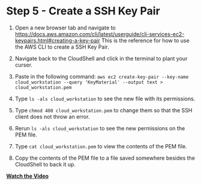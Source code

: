 # Step 5 - Create a SSH Key Pair

1. Open a new browser tab and navigate to
https://docs.aws.amazon.com/cli/latest/userguide/cli-services-ec2-keypairs.html#creating-a-key-pair
This is the reference for how to use the AWS CLI to create a SSH Key Pair.

2. Navigate back to the CloudShell and click in the terminal to plant your curser.
3. Paste in the following command:
`aws ec2 create-key-pair --key-name cloud_workstation --query 'KeyMaterial' --output text > cloud_workstation.pem`
4. Type `ls -als cloud_workstation` to see the new file with its permissions.
5. Type `chmod 400 cloud_workstation.pem` to change them so that the SSH client does
not throw an error.
6. Rerun `ls -als cloud_workstation` to see the new permissions on the PEM file.
7. Type `cat cloud_workstation.pem` to view the contents of the PEM file.
8. Copy the contents of the PEM file to a file saved somewhere besides the CloudShell
to back it up.

**[Watch the Video](https://youtu.be/_t82air0vss)**
